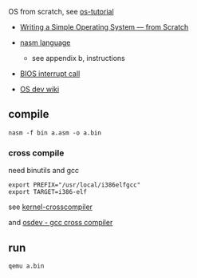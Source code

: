 
OS from scratch, see [os-tutorial](https://github.com/cfenollosa/os-tutorial)

* [Writing a Simple Operating System — from Scratch](http://www.cs.bham.ac.uk/~exr/lectures/opsys/10_11/lectures/os-dev.pdf)

* [nasm language](https://www.nasm.us/xdoc/2.13.03/html/nasmdoc0.html)
    * see appendix b, instructions
* [BIOS interrupt call](https://en.wikipedia.org/wiki/BIOS_interrupt_call)
* [OS dev wiki](https://wiki.osdev.org/GCC_Cross-Compiler)

## compile

```
nasm -f bin a.asm -o a.bin
```

### cross compile

need binutils and gcc

```
export PREFIX="/usr/local/i386elfgcc"
export TARGET=i386-elf
```

see [kernel-crosscompiler](https://github.com/cfenollosa/os-tutorial/tree/master/11-kernel-crosscompiler)

and [osdev - gcc cross compiler](https://wiki.osdev.org/GCC_Cross-Compiler)


## run

```
qemu a.bin
```